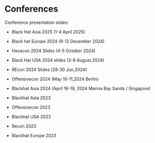# Conferences
Conference presentation slides:

- Black Hat Asia 2025 (1-4 April 2025)

- Black hat Europe 2024 (9-12 December 2024)

- Hexacon 2024 Slides (4-5 October 2024)

- Black Hat USA 2024 slides (3-8 August,2024)

- REcon 2024 Slides (28-30 Jun,2024)

- Offensivecon 2024 (May 10-11,2024 Berlin)
  
- Blackhat Asia 2024 (April 16-19, 2024 Marina Bay Sands / Singapore)

- Blackhat Asia 2023

- Offensivecon 2023

- Blackhat USA 2023

- Recon 2023

- Blackhat Europe 2023
